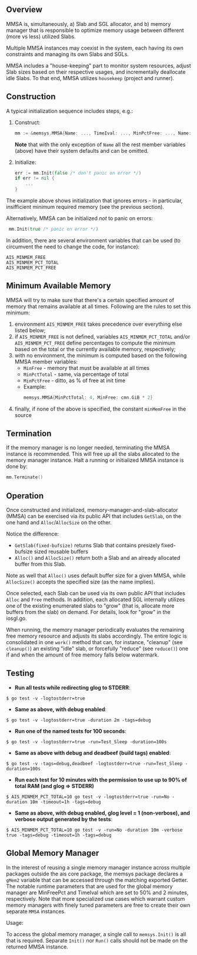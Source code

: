 ## Overview

MMSA is, simultaneously, a) Slab and SGL allocator, and b) memory manager
that is responsible to optimize memory usage between different (more vs less) utilized
Slabs.

Multiple MMSA instances may coexist in the system, each having its own
constraints and managing its own Slabs and SGLs.

MMSA includes a "house-keeping" part to monitor system resources,
adjust Slab sizes based on their respective usages, and incrementally
deallocate idle Slabs. To that end, MMSA utilizes `housekeep` (project and runner).

## Construction

A typical initialization sequence includes steps, e.g.:

1. Construct:

    ```go
    mm := &memsys.MMSA{Name: ..., TimeIval: ..., MinPctFree: ..., Name: ...}
    ```

    **Note** that with the only exception of `Name` all the rest member variables (above) have their system defaults and can be omitted.

2. Initialize:

    ```go
    err := mm.Init(false /* don't panic on error */)
    if err != nil {
        ...
    }
    ```

The example above shows initialization that ignores errors - in particular, insifficient minimum required memory (see the previous section).

Alternatively, MMSA can be initialized *not* to panic on errors:

```go
 mm.Init(true /* panic on error */)
```

In addition, there are several environment variables that can be used
(to circumvent the need to change the code, for instance):

```
AIS_MINMEM_FREE
AIS_MINMEM_PCT_TOTAL
AIS_MINMEM_PCT_FREE
```

## Minimum Available Memory

MMSA will try to make sure that there's a certain specified amount of memory that remains available at all times.
Following are the rules to set this minimum:

1. environment `AIS_MINMEM_FREE` takes precedence over everything else listed below;
2. if `AIS_MINMEM_FREE` is not defined, variables `AIS_MINMEM_PCT_TOTAL` and/or
 `AIS_MINMEM_PCT_FREE` define percentages to compute the minimum based on the total
  or the currently available memory, respectively;
3. with no environment, the minimum is computed based on the following MMSA member variables:
    * `MinFree`     - memory that must be available at all times
    * `MinPctTotal` - same, via percentage of total
    * `MinPctFree`  - ditto, as % of free at init time
    * Example:
        ```go
        memsys.MMSA{MinPctTotal: 4, MinFree: cmn.GiB * 2}
        ```
4. finally, if none of the above is specified, the constant `minMemFree` in the source

## Termination

If the memory manager is no longer needed, terminating the MMSA instance is recommended.
This will free up all the slabs allocated to the memory manager instance.
Halt a running or initialized MMSA instance is done by:

```go
mm.Terminate()
```

## Operation

Once constructed and initialized, memory-manager-and-slab-allocator (MMSA) can be exercised via its public API that includes `GetSlab`, on the one hand and `Alloc`/`AllocSize` on the other.

Notice the difference:
* `GetSlab(fixed-bufsize)` returns Slab that contains presizely fixed-bufsize sized reusable buffers
* `Alloc()` and `AllocSize()` return both a Slab and an already allocated buffer from this Slab.

Note as well that `Alloc()` uses default buffer size for a given MMSA, while `AllocSize()` accepts the specified size (as the name implies).

Once selected, each Slab can be used via its own public API that
includes `Alloc` and `Free` methods. In addition, each allocated SGL internally
utilizes one of the existing enumerated slabs to "grow" (that is, allocate more
buffers from the slab) on demand. For details, look for "grow" in the iosgl.go.

When running, the memory manager periodically evaluates
the remaining free memory resource and adjusts its slabs accordingly.
The entire logic is consolidated in one `work()` method that can, for instance,
"cleanup" (see `cleanup()`) an existing "idle" slab,
or forcefully "reduce" (see `reduce()`) one if and when the amount of free
memory falls below watermark.

## Testing

* **Run all tests while redirecting glog to STDERR**:

```console
$ go test -v -logtostderr=true
```

* **Same as above, with debug enabled**:

```console
$ go test -v -logtostderr=true -duration 2m -tags=debug
```

* **Run one of the named tests for 100 seconds**:

```console
$ go test -v -logtostderr=true -run=Test_Sleep -duration=100s
```

* **Same as above with debug and deadbeef (build tags) enabled**:

```console
$ go test -v -tags=debug,deadbeef -logtostderr=true -run=Test_Sleep -duration=100s
```

* **Run each test for 10 minutes with the permission to use up to 90% of total RAM (and glog => STDERR)**

```console
$ AIS_MINMEM_PCT_TOTAL=10 go test -v -logtostderr=true -run=No -duration 10m -timeout=1h -tags=debug
```

* **Same as above, with debug enabled, glog level = 1 (non-verbose), and verbose output generated by the tests**:

```console
$ AIS_MINMEM_PCT_TOTAL=10 go test -v -run=No -duration 10m -verbose true -tags=debug -timeout=1h -tags=debug
```

## Global Memory Manager

In the interest of reusing a single memory manager instance across multiple packages outside the ais core package, the memsys package declares a `gMem2` variable that can be accessed through the matching exported Getter.
The notable runtime parameters that are used for the global memory manager are MinFreePct and TimeIval which are set to 50% and 2 minutes, respectively.
Note that more specialized use cases which warrant custom memory managers with finely tuned parameters are free to create their own separate `MMSA` instances.

Usage:

To access the global memory manager, a single call to `memsys.Init()` is all that is required. Separate `Init()` nor `Run()` calls should not be made on the returned MMSA instance.
